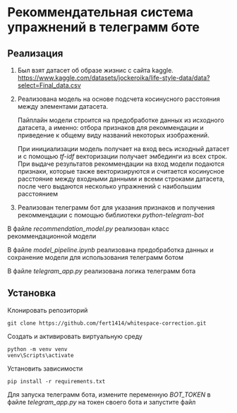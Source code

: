 # Рекоммендательная система упражнений в телеграмм боте

## Реализация
1. Был взят датасет об образе жизнис с сайта kaggle. https://www.kaggle.com/datasets/jockeroika/life-style-data/data?select=Final_data.csv
2. Реализована модель на основе подсчета косинусного расстояния между элементами датасета.
   
   Пайплайн модели строится на предобработке данных из исходного датасета, а именно: отбора признаков для рекоммендации и приведение к общему виду названий некоторых изображений.

   При инициализации модель получает на вход весь исходный датасет и с помощью *tf-idf* векторизации получает эмбединги из всех строк. При выдаче результатов рекоммендации на вход модели подаются признаки, которые также векторизируются и считается косинусное
   расстояние между входными данными и всеми строками датасета, после чего выдаются несколько упражнений с наибольшим расстоянием
3. Реализован телеграмм бот для указания признаков и получения рекоммендации с помощью библиотеки *python-telegram-bot*

В файле *recommendation_model.py* реализован класс рекоммендационной модели

В файле *model_pipeline.ipynb* реализована предобработка данных и сохранение модели для использования телеграмм ботом

В файле *telegram_app.py* реализована логика телеграмм бота

## Установка
Клонировать репозиторий
```
git clone https://github.com/fert1414/whitespace-correction.git
```

Создать и активировать виртуальную среду
```
python -m venv venv
venv\Scripts\activate
```

Установить зависимости
```
pip install -r requirements.txt
```

Для запуска телеграмм бота, измените переменную *BOT_TOKEN* в файле *telegram_app.py* на токен своего бота и запустите файл
